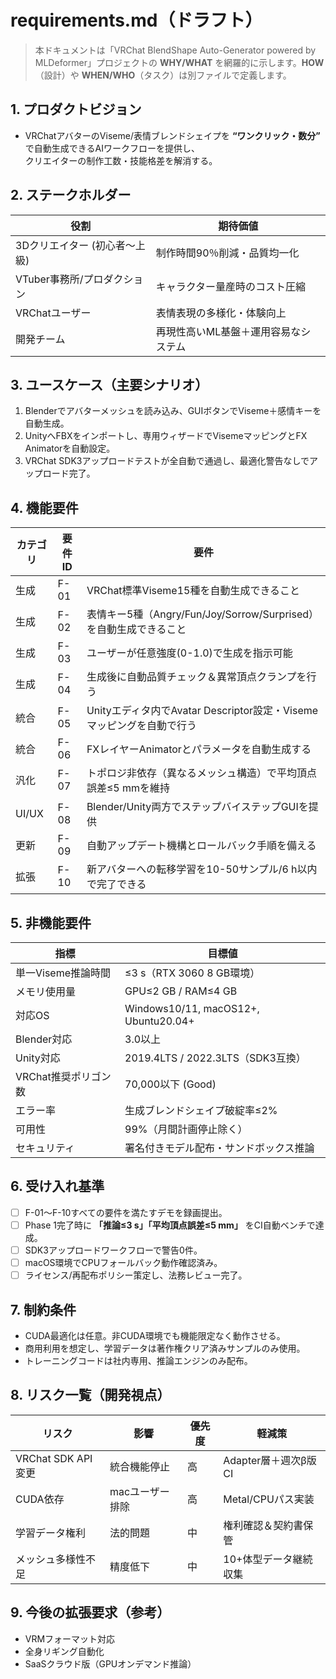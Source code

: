 # requirements.md（ドラフト）

> 本ドキュメントは「VRChat BlendShape Auto-Generator powered by MLDeformer」プロジェクトの **WHY/WHAT** を網羅的に示します。**HOW**（設計）や **WHEN/WHO**（タスク）は別ファイルで定義します。

## 1. プロダクトビジョン

- VRChatアバターのViseme/表情ブレンドシェイプを **“ワンクリック・数分”** で自動生成できるAIワークフローを提供し、  
  クリエイターの制作工数・技能格差を解消する。

## 2. ステークホルダー

| 役割 | 期待価値 |
| --- | --- |
| 3Dクリエイター (初心者～上級) | 制作時間90％削減・品質均一化 |
| VTuber事務所/プロダクション | キャラクター量産時のコスト圧縮 |
| VRChatユーザー | 表情表現の多様化・体験向上 |
| 開発チーム | 再現性高いML基盤＋運用容易なシステム |

## 3. ユースケース（主要シナリオ）

1. Blenderでアバターメッシュを読み込み、GUIボタンでViseme＋感情キーを自動生成。
2. UnityへFBXをインポートし、専用ウィザードでVisemeマッピングとFX Animatorを自動設定。
3. VRChat SDK3アップロードテストが全自動で通過し、最適化警告なしでアップロード完了。

## 4. 機能要件

| カテゴリ | 要件ID | 要件 |
| --- | --- | --- |
| 生成 | F-01 | VRChat標準Viseme15種を自動生成できること |
| 生成 | F-02 | 表情キー5種（Angry/Fun/Joy/Sorrow/Surprised）を自動生成できること |
| 生成 | F-03 | ユーザーが任意強度(0-1.0)で生成を指示可能 |
| 生成 | F-04 | 生成後に自動品質チェック＆異常頂点クランプを行う |
| 統合 | F-05 | Unityエディタ内でAvatar Descriptor設定・Visemeマッピングを自動で行う |
| 統合 | F-06 | FXレイヤーAnimatorとパラメータを自動生成する |
| 汎化 | F-07 | トポロジ非依存（異なるメッシュ構造）で平均頂点誤差≤5 mmを維持 |
| UI/UX | F-08 | Blender/Unity両方でステップバイステップGUIを提供 |
| 更新 | F-09 | 自動アップデート機構とロールバック手順を備える |
| 拡張 | F-10 | 新アバターへの転移学習を10-50サンプル/6 h以内で完了できる |

## 5. 非機能要件

| 指標 | 目標値 |
| --- | --- |
| 単一Viseme推論時間 | ≤3 s（RTX 3060 8 GB環境） |
| メモリ使用量 | GPU≤2 GB / RAM≤4 GB |
| 対応OS | Windows10/11, macOS12+, Ubuntu20.04+ |
| Blender対応 | 3.0以上 |
| Unity対応 | 2019.4LTS / 2022.3LTS（SDK3互換） |
| VRChat推奨ポリゴン数 | 70,000以下 (Good) |
| エラー率 | 生成ブレンドシェイプ破綻率≤2% |
| 可用性 | 99%（月間計画停止除く） |
| セキュリティ | 署名付きモデル配布・サンドボックス推論 |

## 6. 受け入れ基準

- [ ] F-01～F-10すべての要件を満たすデモを録画提出。
- [ ] Phase 1完了時に **「推論≤3 s」「平均頂点誤差≤5 mm」** をCI自動ベンチで達成。
- [ ] SDK3アップロードワークフローで警告0件。
- [ ] macOS環境でCPUフォールバック動作確認済み。
- [ ] ライセンス/再配布ポリシー策定し、法務レビュー完了。

## 7. 制約条件

- CUDA最適化は任意。非CUDA環境でも機能限定なく動作させる。
- 商用利用を想定し、学習データは著作権クリア済みサンプルのみ使用。
- トレーニングコードは社内専用、推論エンジンのみ配布。

## 8. リスク一覧（開発視点）

| リスク | 影響 | 優先度 | 軽減策 |
| --- | --- | --- | --- |
| VRChat SDK API変更 | 統合機能停止 | 高 | Adapter層＋週次β版CI |
| CUDA依存 | macユーザー排除 | 高 | Metal/CPUパス実装 |
| 学習データ権利 | 法的問題 | 中 | 権利確認＆契約書保管 |
| メッシュ多様性不足 | 精度低下 | 中 | 10+体型データ継続収集 |

## 9. 今後の拡張要求（参考）

- VRMフォーマット対応
- 全身リギング自動化
- SaaSクラウド版（GPUオンデマンド推論）
